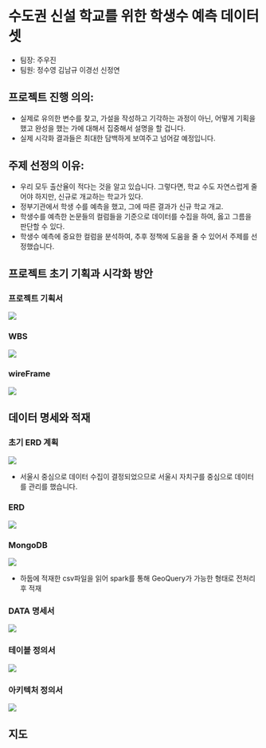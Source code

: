 # 수도권 신설 학교를 위한 학생수 예측 데이터 셋
- 팀장: 주우진
- 팀원: 정수영 김남규 이경선 신정연

## 프로젝트 진행 의의:
- 실제로 유의한 변수를 찾고, 가설을 작성하고 기각하는 과정이 아닌, 어떻게 기획을 했고 완성을 했는 가에 대해서 집중해서 설명을 할 겁니다.
- 실제 시각화 결과들은 최대한 담백하게 보여주고 넘어갈 예정입니다.

## 주제 선정의 이유:
- 우리 모두 출산율이 적다는 것을 알고 있습니다. 그렇다면, 학교 수도 자연스럽게 줄어야 하지만, 신규로 개교하는 학교가 있다.
- 정부기관에서 학생 수를 예측을 했고, 그에 따른 결과가 신규 학교 개교.
- 학생수를 예측한 논문들의 컬럼들을 기준으로 데이터를 수집을 하여, 옳고 그름을 판단할 수 있다.
- 학생수 예측에 중요한 컬럼을 분석하여, 추후 정책에 도움을 줄 수 있어서 주제를 선정했습니다.

## 프로젝트 초기 기획과 시각화 방안

### 프로젝트 기획서

<img src = "ForReadme/프로젝트 기획서.png">

### WBS

<img src = "ForReadme/WBS.png">

### wireFrame

<img src = "ForReadme/wireFrame.png">

## 데이터 명세와 적재

### 초기 ERD 계획

<img src = "ForReadme/초기ERD.png">

- 서울시 중심으로 데이터 수집이 결정되었으므로 서울시 자치구를 중심으로 데이터를 관리를 했습니다.

### ERD

<img src = "ForReadme/실제ERD.png">


### MongoDB

<img src = "ForReadme/MongoDB.png">

- 하둡에 적재한 csv파일을 읽어 spark를 통해 GeoQuery가 가능한 형태로 전처리 후 적재

### DATA 명세서

<img src = "ForReadme/데이터명세.png">

### 테이블 정의서

<img src = "ForReadme/테이블정의서.png">

### 아키텍처 정의서

<img src = "ForReadme/architecture.png">

## 지도

